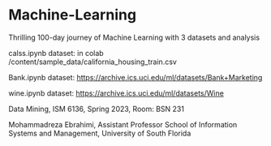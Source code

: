 # Machine-Learning
Thrilling 100-day journey of Machine Learning with 3 datasets and analysis

calss.ipynb dataset: in colab /content/sample_data/california_housing_train.csv

Bank.ipynb dataset: <https://archive.ics.uci.edu/ml/datasets/Bank+Marketing>

wine.ipynb dataset: <https://archive.ics.uci.edu/ml/datasets/Wine>

Data Mining, ISM 6136, Spring 2023, Room: BSN 231

Mohammadreza Ebrahimi, Assistant Professor
School of Information Systems and Management, University of South Florida
